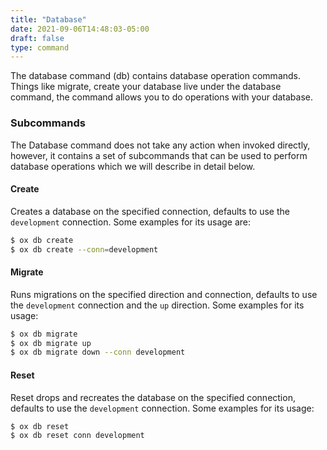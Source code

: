 ```yaml
---
title: "Database"
date: 2021-09-06T14:48:03-05:00
draft: false
type: command
---
```


The database command (db) contains database operation commands. Things like migrate, create your database live under the database command, the command allows you to do operations with your database.

### Subcommands
The Database command does not take any action when invoked directly, however, it  contains a set of subcommands that can be used to perform database operations which we will describe in detail below.
#### Create 
Creates a database on the specified connection, defaults to use the `development` connection. Some examples for its usage are:

```sh
$ ox db create
$ ox db create --conn=development
```
#### Migrate
Runs migrations on the specified direction and connection, defaults to use the `development` connection and the `up` direction. Some examples for its usage:

```sh
$ ox db migrate
$ ox db migrate up
$ ox db migrate down --conn development
```

#### Reset
Reset drops and recreates the database on the specified connection, defaults to use the `development` connection. Some examples for its usage:

```sh
$ ox db reset
$ ox db reset conn development
```